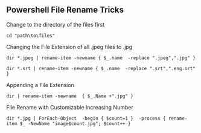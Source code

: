 ## Powershell File Rename Tricks
Change to the directory of the files first
```
cd "path\to\files"
```
Changing the File Extension of all .jpeg files to .jpg
```
dir *.jpeg | rename-item -newname { $_.name  -replace ".jpeg",".jpg" }
```
```
dir *.srt | rename-item -newname { $_.name  -replace ".srt",".eng.srt" }
```
Appending a File Extension 
```
dir | rename-item -newname  { $_.Name +".jpg" }
```
File Rename with Customizable Increasing Number
```
dir *.jpg | ForEach-Object  -begin { $count=1 }  -process { rename-item $_ -NewName "image$count.jpg"; $count++ }
```
